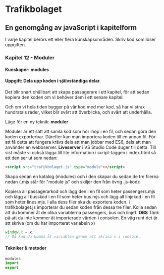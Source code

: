 # Trafikbolaget
## En genomgång av javaScript i kapitelform
I varje kapitel berörs ett eller flera kunskapsområden. Skriv kod som löser uppgiften.
### Kapitel 12 - Moduler
#### Kunskaper: modules
#### Uppgift: Dela upp koden i självständiga delar.
Det blir snart ohållbart att skapa passagerare i ett kapitel, för att sedan kopiera den koden om vi behöver dem i ett senare kapitel. 

Och om vi hela tiden bygger på vår kod med mer kod, så har vi strax hundratals rader, vilket blir svårt att överblicka, och svårt att underhålla.

Läge för en ny teknik: **moduler**

Moduler är ett sätt att samla kod som hör ihop i en fil, och sedan göra den koden exporterbar. Därefter kan man importera koden till en annan fil.
För att få detta att fungera krävs dels att man jobbar med ES6, dels att man använder en webbserver. **Liveserver** i VS Studio Code duger till detta.
Till sist måste vi också lägga till lite information i script-taggen i index.html så att den ser ut som nedan:
```html
<script src="trafikbolaget.js" type="module"></script>
```
Skapa sedan en katalog (modules) och i den skapar du sedan de tre filerna nedan (.mjs står för "module js" och skiljer den från övrig .js-kod):

Kopiera all passagerarkod och lägg den i en fil som heter passengers.mjs och lägg all busskod i en fil som heter bus.mjs och lägg all linjekod i en fil som heter lines.mjs. I alla dess filer ska du exportera koden.
I  trafikbolaget.js importerar du sedan koden från dessa tre filer. Kolla sedan att du kommer åt de olika variablerna passengers, bus och linje1.
**OBS** 
Tänk på att du inte kommer åt importerade värden i consolen. En väg runt det är att skriva (om du har importerat variabeln x) 
```javascript
window.x = x;
// Då kan du komma åt variablen genom att skriva x i console.
```

#### Tekniker & metoder
```javascript
modules
import
export
``` 